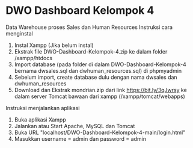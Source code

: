 # DWO Dashboard Kelompok 4
 Data Warehouse proses Sales dan Human Resources
Instruksi cara menginstal 
1. Instal Xampp (Jika belum instal)
2. Ekstrak file DWO-Dashboard-Kelompok-4.zip ke dalam folder /xampp/htdocs
3. Import database (pada folder di dalam DWO-Dashboard-Kelompok-4 bernama dwsales.sql dan dwhuman_resources.sql) di phpmyadmin
4. Sebelum import, create database dulu dengan nama dwsales dan dwhuman_resources
5. Download dan Ekstrak mondrian.zip dari link https://bit.ly/3qJwrsy ke dalam server Tomcat bawaan dari xampp (/xampp/tomcat/webapps)

Instruksi menjalankan aplikasi
1. Buka aplikasi Xampp
2. Jalankan atau Start Apache, MySQL dan Tomcat
3. Buka URL "localhost/DWO-Dashboard-Kelompok-4-main/login.html"
4. Masukkan username = admin dan password = admin
